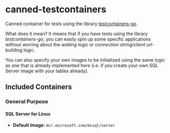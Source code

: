 # canned-testcontainers
Canned container for tests using the library [testcontainers-go](https://github.com/testcontainers/testcontainers-go).

What does it mean?
It means that if you have tests using the library _testcontainers-go_, you can easily spin up some specific applications without worring about the _waiting_ logic or _connection string/client url_-building logic.

You can also specify your own images to be initialized using the same logic as one that is already implemented here (i.e. if you create your own SQL Server image with your tables already).

## Included Containers
### General Purpose

#### SQL Server for Linux
- **Default Image**: `mcr.microsoft.com/mssql/server`
